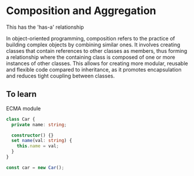 # Composition and Aggregation

This has the 'has-a' relationship

In object-oriented programming, composition refers to the practice of building complex objects by combining similar ones. It involves creating classes that contain references to other classes as members, thus forming a relationship where the containing class is composed of one or more instances of other classes. This allows for creating more modular, reusable and flexible code compared to inheritance, as it promotes encapsulation and reduces tight coupling between classes.

## To learn

ECMA module

```ts
class Car {
  private name: string;

  constructor() {}
  set name(val: string) {
    this.name = val;
  }
}

const car = new Car();
```
